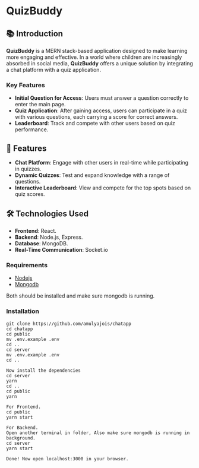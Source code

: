 # QuizBuddy

## 📚 Introduction

**QuizBuddy** is a MERN stack-based application designed to make learning more engaging and effective. In a world where children are increasingly absorbed in social media, **QuizBuddy** offers a unique solution by integrating a chat platform with a quiz application. 

### Key Features

- **Initial Question for Access**: Users must answer a question correctly to enter the main page.
- **Quiz Application**: After gaining access, users can participate in a quiz with various questions, each carrying a score for correct answers.
- **Leaderboard**: Track and compete with other users based on quiz performance.

## 🚀 Features

- **Chat Platform**: Engage with other users in real-time while participating in quizzes.
- **Dynamic Quizzes**: Test and expand knowledge with a range of questions.
- **Interactive Leaderboard**: View and compete for the top spots based on quiz scores.
  
## 🛠️ Technologies Used
- **Frontend**: React.
- **Backend**: Node.js, Express.
- **Database**: MongoDB.
- **Real-Time Communication**: Socket.io

### Requirements
- [Nodejs](https://nodejs.org/en/download)
- [Mongodb](https://www.mongodb.com/docs/manual/administration/install-community/)

Both should be installed and make sure mongodb is running.

### Installation
```shell
git clone https://github.com/amulyajois/chatapp
cd chatapp
cd public
mv .env.example .env
cd ..
cd server
mv .env.example .env
cd ..

Now install the dependencies
cd server
yarn
cd ..
cd public
yarn

For Frontend.
cd public
yarn start

For Backend.
Open another terminal in folder, Also make sure mongodb is running in background.
cd server
yarn start

Done! Now open localhost:3000 in your browser.
